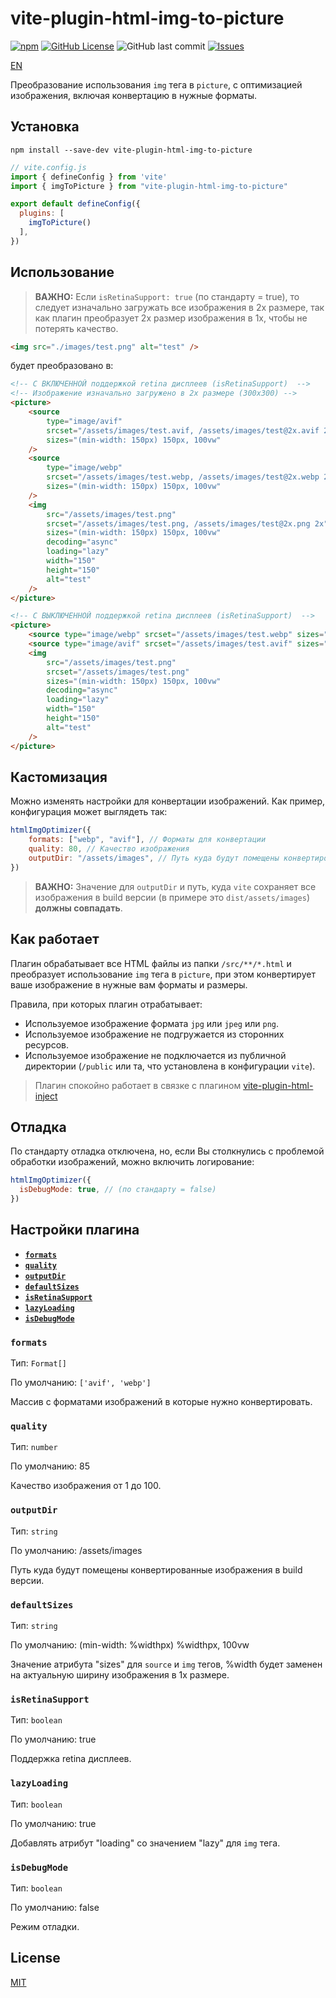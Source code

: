 # vite-plugin-html-img-to-picture

[![npm](https://img.shields.io/npm/dt/vite-plugin-html-img-to-picture?style=for-the-badge)](https://www.npmjs.com/package/vite-plugin-html-img-to-picture)
[![GitHub License](https://img.shields.io/github/license/atrocityz/vite-plugin-html-img-to-picture?style=for-the-badge)](https://github.com/atrocityz/vite-plugin-html-img-to-picture/blob/main/LICENSE)
![GitHub last commit](https://img.shields.io/github/last-commit/atrocityz/vite-plugin-html-img-to-picture?style=for-the-badge)
[![Issues](https://img.shields.io/github/issues/atrocityz/vite-plugin-html-img-to-picture?style=for-the-badge)](https://github.com/atrocityz/vite-plugin-html-img-to-picture/issues)

[EN](./README.md)

Преобразование использования `img` тега в `picture`, с оптимизацией изображения, включая конвертацию в нужные форматы. 

## Установка
```console
npm install --save-dev vite-plugin-html-img-to-picture
```

```js
// vite.config.js
import { defineConfig } from 'vite'
import { imgToPicture } from "vite-plugin-html-img-to-picture"

export default defineConfig({
  plugins: [
    imgToPicture()
  ],
})
```

## Использование

> **ВАЖНО:** Если `isRetinaSupport: true` (по стандарту = true), то следует изначально загружать все изображения в 2x размере, так как плагин преобразует 2x размер изображения в 1x, чтобы не потерять качество.

```html
<img src="./images/test.png" alt="test" />
```

будет преобразовано в:

```html
<!-- С ВКЛЮЧЕННОЙ поддержкой retina дисплеев (isRetinaSupport)  -->
<!-- Изображение изначально загружено в 2x размере (300x300) -->
<picture>
    <source
        type="image/avif"
        srcset="/assets/images/test.avif, /assets/images/test@2x.avif 2x"
        sizes="(min-width: 150px) 150px, 100vw"
    />
    <source
        type="image/webp"
        srcset="/assets/images/test.webp, /assets/images/test@2x.webp 2x"
        sizes="(min-width: 150px) 150px, 100vw"
    />
    <img
        src="/assets/images/test.png"
        srcset="/assets/images/test.png, /assets/images/test@2x.png 2x"
        sizes="(min-width: 150px) 150px, 100vw"
        decoding="async"
        loading="lazy"
        width="150"
        height="150"
        alt="test"
    />
</picture>
```

```html
<!-- С ВЫКЛЮЧЕННОЙ поддержкой retina дисплеев (isRetinaSupport)  -->
<picture>
    <source type="image/webp" srcset="/assets/images/test.webp" sizes="(min-width: 150px) 150px, 100vw" />
    <source type="image/avif" srcset="/assets/images/test.avif" sizes="(min-width: 150px) 150px, 100vw" />
    <img
        src="/assets/images/test.png"
        srcset="/assets/images/test.png"
        sizes="(min-width: 150px) 150px, 100vw"
        decoding="async"
        loading="lazy"
        width="150"
        height="150"
        alt="test"
    />
</picture>
```

## Кастомизация

Можно изменять настройки для конвертации изображений.
Как пример, конфигурация может выглядеть так:

```js
htmlImgOptimizer({
    formats: ["webp", "avif"], // Форматы для конвертации
    quality: 80, // Качество изображения
    outputDir: "/assets/images", // Путь куда будут помещены конвертированные изображения в build версии
})
```

> **ВАЖНО:** Значение для `outputDir` и путь, куда `vite` сохраняет все изображения в build версии (в примере это `dist/assets/images`) **должны совпадать**.

## Как работает
Плагин обрабатывает все HTML файлы из папки `/src/**/*.html` и преобразует использование `img` тега в `picture`, при этом конвертирует ваше изображение в нужные вам форматы и размеры.

Правила, при которых плагин отрабатывает:
- Используемое изображение формата `jpg` или `jpeg` или `png`.
- Используемое изображение не подгружается из сторонних ресурсов.
- Используемое изображение не подключается из публичной директории (`/public` или та, что установлена в конфигурации `vite`).

> Плагин спокойно работает в связке с плагином [vite-plugin-html-inject](https://www.npmjs.com/package/vite-plugin-html-inject)

## Отладка

По стандарту отладка отключена, но, если Вы столкнулись с проблемой обработки изображений, можно включить логирование:

```js
htmlImgOptimizer({
  isDebugMode: true, // (по стандарту = false)
})
```

## Настройки плагина

- **[`formats`](#formats)**
- **[`quality`](#quality)**
- **[`outputDir`](#outputdir)**
- **[`defaultSizes`](#defaultsizes)**
- **[`isRetinaSupport`](#isretinasupport)**
- **[`lazyLoading`](#lazyloading)**
- **[`isDebugMode`](#isdebugmode)**

### `formats`

Тип: `Format[]`

По умолчанию: `['avif', 'webp']`

Массив с форматами изображений в которые нужно конвертировать.

### `quality`

Тип: `number`

По умолчанию: 85

Качество изображения от 1 до 100.

### `outputDir`

Тип: `string`

По умолчанию: /assets/images

Путь куда будут помещены конвертированные изображения в build версии.

### `defaultSizes`

Тип: `string`

По умолчанию: (min-width: %widthpx) %widthpx, 100vw

Значение атрибута "sizes" для `source` и `img` тегов, %width будет заменен на актуальную ширину изображения в 1x размере.

### `isRetinaSupport`

Тип: `boolean`

По умолчанию: true

Поддержка retina дисплеев.

### `lazyLoading`

Тип: `boolean`

По умолчанию: true

Добавлять атрибут "loading" со значением "lazy" для `img` тега.


### `isDebugMode`

Тип: `boolean`

По умолчанию: false

Режим отладки.

## License

[MIT](./LICENSE)